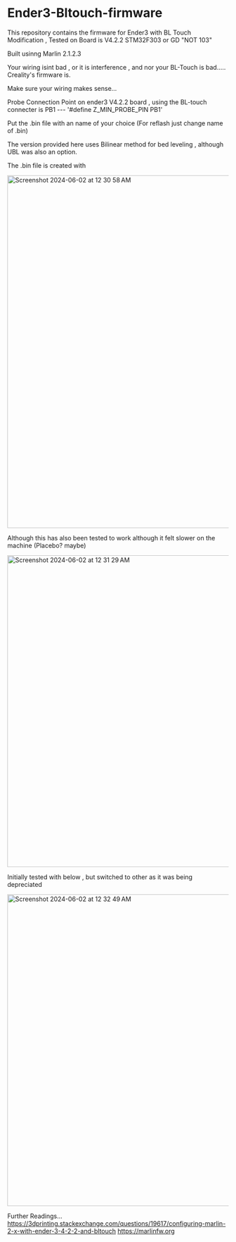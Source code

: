 # Ender3-Bltouch-firmware
This repository contains the firmware for Ender3 with BL Touch Modification , Tested on Board is V4.2.2 STM32F303 or GD "NOT 103"

Built usinng Marlin 2.1.2.3

Your wiring isint bad , or it is interference , and nor your BL-Touch is bad..... Creality's firmware is.

Make sure your wiring makes sense...


Probe Connection Point on ender3 V4.2.2 board , using the BL-touch connecter is PB1 --- '#define Z_MIN_PROBE_PIN PB1'




Put the .bin file with an name of your choice (For reflash just change name of .bin)

The version provided here uses Bilinear method for bed leveling , although UBL was also an option.



The .bin file is created with 

<img width="801" alt="Screenshot 2024-06-02 at 12 30 58 AM" src="https://github.com/vanshksingh/Ender3-Bltouch-firmware/assets/114809624/da42c895-fed0-4398-b04b-866a039eb995">

Although this has also been tested to work although it felt slower on the machine (Placebo? maybe)

<img width="708" alt="Screenshot 2024-06-02 at 12 31 29 AM" src="https://github.com/vanshksingh/Ender3-Bltouch-firmware/assets/114809624/01eb1b09-709e-4f9e-9de1-b53bb763115a">

Initially tested with below , but switched to other as it was being depreciated

<img width="708" alt="Screenshot 2024-06-02 at 12 32 49 AM" src="https://github.com/vanshksingh/Ender3-Bltouch-firmware/assets/114809624/a58c401f-3678-467e-b214-71c52b7351c1">


Further Readings...
https://3dprinting.stackexchange.com/questions/19617/configuring-marlin-2-x-with-ender-3-4-2-2-and-bltouch
https://marlinfw.org

